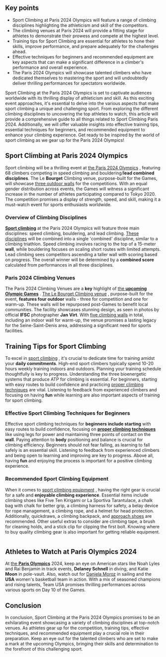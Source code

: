 <!-- wp:image {"id":None,"sizeSlug":"large","linkDestination":"none"} -->
<figure class="wp-block-image size-large"><img src="https://93simon7.wordpress.com/wp-content/uploads/2024/08/image2.png?w=None" alt="" class="wp-image-None" /></figure>
<!-- /wp:image -->

<!-- wp:heading -->
<h2 class="wp-block-heading">Key points</h2>
<!-- /wp:heading -->
<!-- wp:list -->
<ul class="wp-block-list">
<!-- wp:list-item -->
<li>Sport Climbing at Paris 2024 Olympics will feature a range of climbing disciplines highlighting the athleticism and skill of the competitors.</li>
<!-- /wp:list-item -->
<!-- wp:list-item -->
<li>The climbing venues at Paris 2024 will provide a fitting stage for athletes to demonstrate their prowess and compete at the highest level.</li>
<!-- /wp:list-item -->
<!-- wp:list-item -->
<li>Training tips for Sport Climbing are essential for athletes to hone their skills, improve performance, and prepare adequately for the challenges ahead.</li>
<!-- /wp:list-item -->
<!-- wp:list-item -->
<li>Effective techniques for beginners and recommended equipment are key aspects that can make a significant difference in a climber's performance and overall experience.</li>
<!-- /wp:list-item -->
<!-- wp:list-item -->
<li>The Paris 2024 Olympics will showcase talented climbers who have dedicated themselves to mastering the sport and will undoubtedly deliver thrilling performances for spectators worldwide.</li>
<!-- /wp:list-item -->
</ul>
<!-- /wp:list -->



<!-- wp:paragraph -->
<p>Sport Climbing at the Paris 2024 Olympics is set to captivate audiences worldwide with its thrilling display of athleticism and skill. As this exciting event approaches, it's essential to delve into the various aspects that make sport climbing a unique and challenging sport. From exploring the different climbing disciplines to uncovering the top athletes to watch, this article will provide a comprehensive guide to all things related to Sport Climbing Paris 2024. Additionally, we will offer valuable insights into effective training tips, essential techniques for beginners, and recommended equipment to enhance your climbing experience. Get ready to be inspired by the world of sport climbing as we gear up for the Paris 2024 Olympics!</p>
<!-- /wp:paragraph -->

<!-- wp:heading -->
<h2 class="wp-block-heading">Sport Climbing at Paris 2024 Olympics</h2>
<!-- /wp:heading -->
<!-- wp:paragraph -->
<p>Sport climbing will be a thrilling event at <a href=https://www.techradar.com/streaming/entertainment/how-to-watch-sport-climbing-at-olympics-2024-free-live-streams-and-key-dates>the Paris 2024 Olympics</a> , featuring 68 climbers competing in speed climbing and bouldering/<strong>lead combined disciplines</strong>. The Le <strong>Bourget</strong> Climbing venue, purpose-built for the Games, will showcase <a href=https://www.forbes.com/sites/michellebruton/2024/08/02/heres-what-to-expect-from-2024-olympic-climbing/>three outdoor walls</a> for the competitions. With an equal gender distribution across events, the Games will witness a significant increase in the number of athletes participating compared to Tokyo 2020. The competition promises a display of strength, speed, and skill, making it a must-watch event for sports enthusiasts worldwide.</p>
<!-- /wp:paragraph -->

<!-- wp:heading {"level":3} -->
<h3 class="wp-block-heading">Overview of Climbing Disciplines</h2>
<!-- /wp:heading -->
<!-- wp:paragraph -->
<p> <a href=https://www.forbes.com/sites/michellebruton/2024/08/02/heres-what-to-expect-from-2024-olympic-climbing/><strong>Sport climbing</strong></a> at the Paris 2024 Olympics will feature three main disciplines: speed climbing, bouldering, and lead climbing. <a href=https://www.climbing.com/competition/olympics/olympic-climbing-101-everything-you-need-to-know-about-climbing-at-the-2020-tokyo-olympics/>These disciplines</a> will be combined into a single 'combined' discipline, similar to a climbing triathlon. Speed climbing involves racing to the top of a 15-meter <strong>wall</strong>, while bouldering focuses on scaling short routes with limited attempts. Lead climbing sees competitors ascending a taller wall with scoring based on progress. The overall winner will be determined by a <strong>combined score</strong> calculated from performances in all three disciplines.</p>
<!-- /wp:paragraph -->

<!-- wp:heading {"level":3} -->
<h3 class="wp-block-heading">Paris 2024 Climbing Venues</h2>
<!-- /wp:heading -->
<!-- wp:paragraph -->
<p>The Paris 2024 Climbing Venues are a <strong>key</strong> highlight of <a href=https://www.planetmountain.com/en/news/competitions/first-photos-paris-2024-olympic-climbing-walls.html>the <strong>upcoming Olympic Games</strong></a> . <a href=https://english.news.cn/20240531/e7ef23d10dc74afc8388f397795c8139/c.html>The Le Bourget Climbing venue</a> , purpose-built for the event, <strong>features four outdoor</strong> walls - three for competition and one for warm-up. These walls will be repurposed post-Games to benefit local communities. The facility showcases stunning design, as seen in photos by official <strong>IFSC</strong> photographer <strong>Jan</strong> <strong>Virt</strong>. With <a href=https://olympics.com/en/paris-2024/venues/le-bourget-climbing-venue>five climbing walls</a> in total, including an indoor wall for warm-up, the venue promises a lasting legacy for the Seine-Saint-Denis area, addressing a significant need for sports facilities.</p>
<!-- /wp:paragraph -->

<!-- wp:heading -->
<h2 class="wp-block-heading">Training Tips for Sport Climbing</h2>
<!-- /wp:heading -->
<!-- wp:paragraph -->
<p>To excel in <a href=https://www.climbing.com/skills/sport-climbing/how-to-train-for-sport-climbing/>sport climbing</a> , it's crucial to dedicate time for training amidst your <strong>daily commitments</strong>. High-end sport climbers typically spend 10-20 hours weekly training indoors and outdoors. Planning your training schedule thoughtfully is key to progress. Understanding the three bioenergetic systems that produce ATP for climbing is essential. For beginners, starting with easy routes to build confidence and practicing <a href=https://www.menshealth.com/uk/adventure/a61436815/what-is-bouldering/>proper climbing techniques</a> are vital. Listening to feedback from experienced climbers and focusing on having <strong>fun</strong> while learning are also important aspects of training for sport climbing.</p>
<!-- /wp:paragraph -->

<!-- wp:heading {"level":3} -->
<h3 class="wp-block-heading">Effective Sport Climbing Techniques for Beginners</h2>
<!-- /wp:heading -->
<!-- wp:paragraph -->
<p>Effective sport climbing techniques for <strong>beginners include starting</strong> with easy routes to build confidence, focusing on <a href=https://www.menshealth.com/uk/adventure/a61436815/what-is-bouldering/><strong>proper climbing techniques</strong></a> like using legs for power and maintaining three points of contact on the <strong>wall</strong>. Paying attention to <strong>body</strong> positioning and balance is crucial for climbing efficiency. Beginners should not fear falling, as learning to fall safely is an essential skill. Listening to feedback from experienced climbers and being open to learning and improving are key to progress. Above all, having <strong>fun</strong> and enjoying the process is important for a positive climbing experience.</p>
<!-- /wp:paragraph -->

<!-- wp:heading {"level":3} -->
<h3 class="wp-block-heading">Recommended Sport Climbing Equipment</h2>
<!-- /wp:heading -->
<!-- wp:paragraph -->
<p>When it comes to <a href=https://gearjunkie.com/climbing/gear-list-sport-climbing-essentials>sport climbing equipment</a> , having the right gear is crucial for a safe and <strong>enjoyable climbing experience</strong>. Essential items include climbing shoes like Five Ten Kirigami or La Sportiva Tarantulace, a chalk bag with chalk for better grip, a climbing harness for safety, a belay device for rope management, a climbing rope, and a helmet for head protection. Additionally, quickdraws, a climbing backpack, and <a href=https://www.switchbacktravel.com/info/rock-climbing-checklist>approach shoes</a> are recommended. Other useful extras to consider are climbing tape, a brush for cleaning holds, and a stick clip for clipping the first bolt. Knowing where to buy quality climbing gear is also important for getting reliable equipment.</p>
<!-- /wp:paragraph -->

<!-- wp:image {"id":None,"sizeSlug":"large","linkDestination":"none"} -->
<figure class="wp-block-image size-large"><img src="https://93simon7.wordpress.com/wp-content/uploads/2024/08/image0-1.png?w=None" alt="" class="wp-image-None" /></figure>
<!-- /wp:image -->

<!-- wp:heading -->
<h2 class="wp-block-heading">Athletes to Watch at Paris Olympics 2024</h2>
<!-- /wp:heading -->
<!-- wp:paragraph -->
<p>At <a href=https://www.usatoday.com/story/sports/olympics/2024/08/07/paris-olympics-live-updates-results/74191093007/>the <strong>Paris Olympics</strong></a> 2024, keep an eye on American stars like Noah Lyles and Rai Benjamin in track events, <strong>Delaney Schnell</strong> in diving, and Katie <strong>Moon</strong> in pole-vault. Also, watch out for <a href=https://olympics.com/en/news/paris-2024-usa-preview-watch-athletes-5-august>Daniela Moroz</a> in sailing and the <strong>USA</strong> women's basketball team in action. With a mix of seasoned champions and rising talents, Team USA promises thrilling performances across various sports on Day 10 of the Games.</p>
<!-- /wp:paragraph -->

<!-- wp:heading -->
<h2 class="wp-block-heading">Conclusion</h2>
<!-- /wp:heading -->
<!-- wp:paragraph -->
<p>In conclusion, Sport Climbing at the Paris 2024 Olympics promises to be an exhilarating event showcasing a variety of climbing disciplines at top-notch venues. As athletes gear up for the competition, training tips, effective techniques, and recommended equipment play a crucial role in their preparation. Keep an eye out for the talented climbers who are set to make a mark at the upcoming Olympics, bringing their skills and determination to the forefront of this challenging sport.</p>
<!-- /wp:paragraph -->